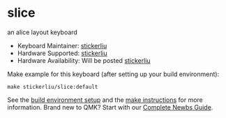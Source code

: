 # slice

an alice layout keyboard

* Keyboard Maintainer: [stickerliu](https://github.com/stickerliu)
* Hardware Supported: [stickerliu](https://github.com/stickerliu)
* Hardware Availability: Will be posted [stickerliu](https://github.com/stickerliu)

Make example for this keyboard (after setting up your build environment):

    make stickerliu/slice:default

See the [build environment setup](https://docs.qmk.fm/#/getting_started_build_tools) and the [make instructions](https://docs.qmk.fm/#/getting_started_make_guide) for more information. Brand new to QMK? Start with our [Complete Newbs Guide](https://docs.qmk.fm/#/newbs).
